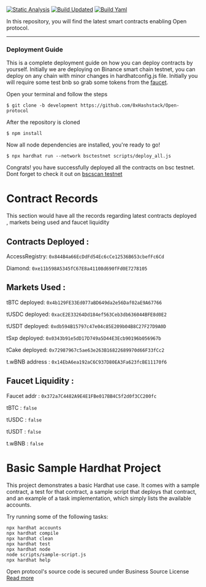 [![Static Analysis](https://github.com/0xHashstack/Open-contracts/actions/workflows/slither.yml/badge.svg?branch=development-v0.2.0)](https://github.com/0xHashstack/Open-contracts/actions/workflows/slither.yml)     [![Build Updated](https://github.com/0xHashstack/Open-contracts/actions/workflows/main.yml/badge.svg?branch=development-v0.2.0)](https://github.com/0xHashstack/Open-contracts/actions/workflows/main.yml)     [![Build Yaml](https://github.com/0xHashstack/Open-contracts/actions/workflows/build.yml/badge.svg?branch=development-v0.2.0)](https://github.com/0xHashstack/Open-contracts/actions/workflows/build.yml)     
<!-- [![.github/workflows/greetings.yml](https://github.com/0xHashstack/Open-contracts/actions/workflows/greetings.yml/badge.svg?branch=development-v0.2.0&event=push)](https://github.com/0xHashstack/Open-contracts/actions/workflows/greetings.yml) -->

<!-- [![Test](https://github.com/0xHashstack/Open-contracts/actions/workflows/test.yml/badge.svg)](https://github.com/0xHashstack/Open-contracts/actions/workflows/test.yml) -->

In this repository, you will find the latest smart contracts enabling Open protocol.

------


### Deployment Guide

This is a complete deployment guide on how you can deploy contracts by yourself. Initially we are deploying on Binance smart chain testnet, 
you can deploy on any chain with minor changes in hardhatconfig.js file. Initially you will require some test bnb so grab some tokens from
the [faucet](https://testnet.binance.org/faucet-smart).

Open your terminal and follow the steps

```
$ git clone -b development https://github.com/0xHashstack/Open-protocol
```
After the repository is cloned

```
$ npm install
```
Now all node dependencies are installed, you're ready to go!

```
$ npx hardhat run --network bsctestnet scripts/deploy_all.js
```
Congrats! you have successfully deployed all the contracts on bsc testnet.
Dont forget to check it out on [bscscan testnet](https://testnet.bscscan.com/)

# Contract Records
This section would have all the records regarding latest contracts deployed , markets being used and faucet liquidity

## Contracts Deployed :
AccessRegistry: `0x844B4a66EcDdFd54Ec6cCe12536B653cbefFc6Cd`

Diamond: `0xe11b598A5345fC67E8a41108d690fFd0E7278105`

## Markets Used :

tBTC deployed:  `0x4b129FE33Ed077aBD649da2e56Daf02aE9A67766`

tUSDC deployed:  `0xacE2E33264Dd184ef563Ceb3db636044BFE8d0E2`

tUSDT deployed:  `0xdb594B15797c47e04c85E209b04B8C27F27D9A0D`

tSxp deployed:  `0x0343b91e5dD17D749a5D44E3Ecb90196b056967b`

tCake deployed:  `0x72987967c5ae63e263B16822689970d66F33fCc2`

t.wBNB address : `0x14EbA6ea192aC6C937D80EA3Fa623fcBE11170f6`

## Faucet Liquidity :

Faucet addr :
`0x372a7C4482A9E4E1FBe017BB4C5f2d0f3CC200fc`

tBTC : `false`

tUSDC : `false`

tUSDT : `false`

t.wBNB : `false`


# Basic Sample Hardhat Project

This project demonstrates a basic Hardhat use case. It comes with a sample contract, a test for that contract, a sample script that deploys that contract, and an example of a task implementation, which simply lists the available accounts.

Try running some of the following tasks:

```shell
npx hardhat accounts
npx hardhat compile
npx hardhat clean
npx hardhat test
npx hardhat node
node scripts/sample-script.js
npx hardhat help
```

Open protocol's source code is secured under Business Source License [Read more](https://github.com/0xHashstack/Open-contracts/blob/release-v0.1.2/LICENSE.md)
